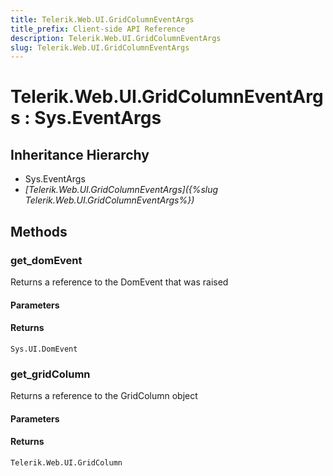 ```yaml
---
title: Telerik.Web.UI.GridColumnEventArgs
title_prefix: Client-side API Reference
description: Telerik.Web.UI.GridColumnEventArgs
slug: Telerik.Web.UI.GridColumnEventArgs
---
```


# Telerik.Web.UI.GridColumnEventArgs : Sys.EventArgs 

## Inheritance Hierarchy

* Sys.EventArgs
* *[Telerik.Web.UI.GridColumnEventArgs]({%slug Telerik.Web.UI.GridColumnEventArgs%})*


## Methods

###  get_domEvent

Returns a reference to the DomEvent that was raised

#### Parameters

#### Returns

`Sys.UI.DomEvent` 

### get_gridColumn

Returns a reference to the GridColumn object

#### Parameters

#### Returns

`Telerik.Web.UI.GridColumn` 



